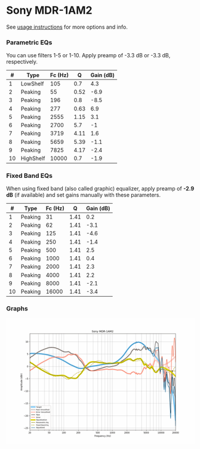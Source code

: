 # Sony MDR-1AM2
See [usage instructions](https://github.com/jaakkopasanen/AutoEq#usage) for more options and info.

### Parametric EQs
You can use filters 1-5 or 1-10. Apply preamp of -3.3 dB or -3.3 dB, respectively.

|   # | Type      |   Fc (Hz) |    Q |   Gain (dB) |
|-----|-----------|-----------|------|-------------|
|   1 | LowShelf  |       105 | 0.7  |         4.3 |
|   2 | Peaking   |        55 | 0.52 |        -6.9 |
|   3 | Peaking   |       196 | 0.8  |        -8.5 |
|   4 | Peaking   |       277 | 0.63 |         6.9 |
|   5 | Peaking   |      2555 | 1.15 |         3.1 |
|   6 | Peaking   |      2700 | 5.7  |        -1   |
|   7 | Peaking   |      3719 | 4.11 |         1.6 |
|   8 | Peaking   |      5659 | 5.39 |        -1.1 |
|   9 | Peaking   |      7825 | 4.17 |        -2.4 |
|  10 | HighShelf |     10000 | 0.7  |        -1.9 |

### Fixed Band EQs
When using fixed band (also called graphic) equalizer, apply preamp of **-2.9 dB** (if available) and set gains manually with these parameters.

|   # | Type    |   Fc (Hz) |    Q |   Gain (dB) |
|-----|---------|-----------|------|-------------|
|   1 | Peaking |        31 | 1.41 |         0.2 |
|   2 | Peaking |        62 | 1.41 |        -3.1 |
|   3 | Peaking |       125 | 1.41 |        -4.6 |
|   4 | Peaking |       250 | 1.41 |        -1.4 |
|   5 | Peaking |       500 | 1.41 |         2.5 |
|   6 | Peaking |      1000 | 1.41 |         0.4 |
|   7 | Peaking |      2000 | 1.41 |         2.3 |
|   8 | Peaking |      4000 | 1.41 |         2.2 |
|   9 | Peaking |      8000 | 1.41 |        -2.1 |
|  10 | Peaking |     16000 | 1.41 |        -3.4 |

### Graphs
![](./Sony%20MDR-1AM2.png)
